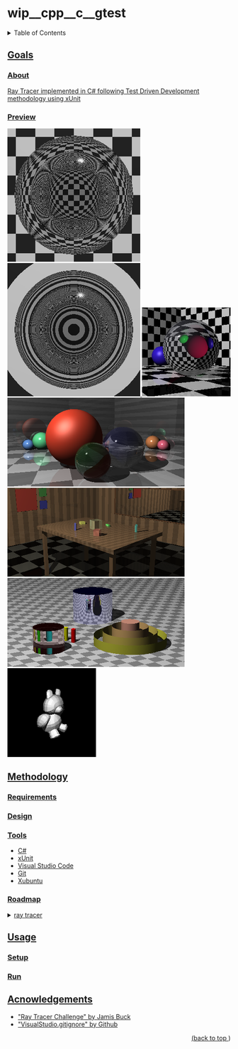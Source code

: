 # wip__cpp__c__gtest
<a name="readme-top"></a>
<details>
    <summary>Table of Contents</summary>
    <ol>
        <li><a href="#goals">Goals</a>
            <ul>
                <li><a href="#about">About</li>
                <li><a href="#preview">Preview</li>
            </ul>
        </li>
        <li><a href="#methodology">Methodology</li>
          <ul>
            <li><a href="#requirements">Requirements</li>
            <li><a href="#design">Design</li>
            <li><a href="#tools">Tools</li>
            <li><a href="#roadmap">Roadmap</li>
          </ul>
        </li>
        <li><a href="#usage">Usage</a>
            <ul>
                <li><a href="#setup">Setup</li>
                <li><a href="#run">Run</li>
            </ul>
        </li>
        <li><a href="#acknowledgements">Acknowledgements</li>
    </ol>
</details>

## Goals
### About
Ray Tracer implemented in C# following Test Driven Development methodology using xUnit
### Preview
![Refraction-Air-Pocket-Background-Checker-Example](./examples/refraction__sphere_with_air_pocket__checker.png)
![Refraction-Air-Pocket-Background-Ring-Example](./examples/refraction__sphere_with_air_pocket__ring.png)
![Refraction-Example](./examples/refraction.png)
![Reflection-Refraction-Example](./examples/reflection_refraction__scene.png)
![Cube-Room-Made-Of-Cubes-Example](./examples/cube_room_made_of_aabb_cubes.png)
![Cylinders-Example](./examples/cylinders.png)
![WaveFrontTeddyBear.Obj](./examples/obj__teddy.png)
## Methodology
### Requirements
### Design
### Tools
* C#
* xUnit
* Visual Studio Code
* Git
* Xubuntu
### Roadmap
<details>
<summary>ray tracer</summary>

- [x] Operations
    - [x] Tuples & Point & Vector
    - [x] Matrix
        - [x] Translation
        - [x] Scale
        - [x] Rotate
        - [x] Shear
    - [x] Rays
- [x] Geometry
    - [x] Sphere(s)
    - [x] Plane(s)
    - [x] AABB = Axis Aligned Bounding Box(es)
    - [x] Cylinder(s)
    - [x] DNC = Double Napped Cone(s)
    - [X] Object Groups
    - [X] Triangle
    - [X] WaveFront.Obj
        - [x] OBJ Mesh Normalization
    - [ ] CSG = Constructive Solid Geometry
    - [ ] Torus
- [x] Material
    - [x] Lighting
        - [x] Phong Model
        - [x] Shadow
        - [x] Reflection
        - [x] Refraction
        - [x] Fresnel
            -[x] Schlick
    - [x] Pattern
        - [x] Striped Pattern
        - [x] Gradient Pattern
        - [x] Ring Pattern
        - [x] Checkered Pattern
        - [ ] Radial Gradient
        - [ ] Nested Patterns
        - [ ] Blended Patterns
        - [ ] Preturbed Patterns
    - [ ] Texture Map
- [x] World
    - [x] Canvas
        - [x] PPM
    - [x] Camera
        - [ ] Focal Blur
        - [ ] Motion Blur
    - [x] Lights
        - [x] Point Source
        - [ ] Area Light
        - [ ] Spotlight
- [x] Render
    - [x] Single Object Shadow/Silhouette Cast Render
    - [x] Single Matte Shading Render
    - [x] Multiple Matte Shading Render
    - [x] Single Transparent Render
    - [x] Single Refraction Render
    - [x] Multiple Matte/Transparent/Refraction Render

</details>

## Usage
### Setup
### Run
## Acnowledgements
* "Ray Tracer Challenge" by Jamis Buck
* "VisualStudio.gitignore" by Github
<p align="right">(<a href="#readme-top">back to top </a>)</p>
